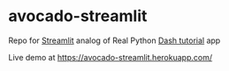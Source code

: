 # avocado-streamlit

Repo for [Streamlit](https://www.streamlit.io/) analog of Real Python [Dash tutorial](https://realpython.com/python-dash/)  app

Live demo at https://avocado-streamlit.herokuapp.com/